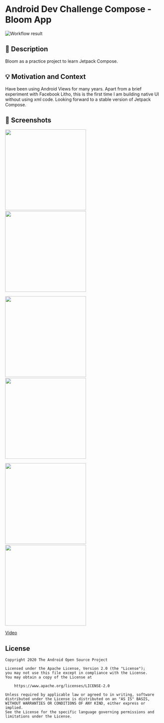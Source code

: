 # Android Dev Challenge Compose - Bloom App

![Workflow result](https://github.com/noelchew/android-dev-challenge-compose-week-3/workflows/Check/badge.svg)


## :scroll: Description
Bloom as a practice project to learn Jetpack Compose.


## :bulb: Motivation and Context
Have been using Android Views for many years. Apart from a brief experiment with Facebook Litho, this is the first time I am building native UI without using xml code. Looking forward to a stable version of Jetpack Compose.


## :camera_flash: Screenshots
<img src="/results/screenshot_1.png" width="260">&emsp;<img src="/results/screenshot_1_dark.png" width="260">

<img src="/results/screenshot_2.png" width="260">&emsp;<img src="/results/screenshot_2_dark.png" width="260">

<img src="/results/screenshot_3.png" width="260">&emsp;<img src="/results/screenshot_3_dark.png" width="260">

[Video](https://github.com/NoelChew/android-dev-challenge-compose-week-3/blob/main/results/video.mp4)

## License
```
Copyright 2020 The Android Open Source Project

Licensed under the Apache License, Version 2.0 (the "License");
you may not use this file except in compliance with the License.
You may obtain a copy of the License at

    https://www.apache.org/licenses/LICENSE-2.0

Unless required by applicable law or agreed to in writing, software
distributed under the License is distributed on an "AS IS" BASIS,
WITHOUT WARRANTIES OR CONDITIONS OF ANY KIND, either express or implied.
See the License for the specific language governing permissions and
limitations under the License.
```